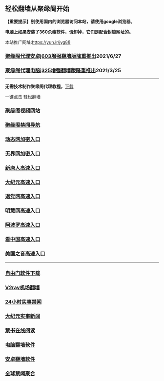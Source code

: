 ## 轻松翻墙从聚缘阁开始

**【重要提示】别使用国内的浏览器访问本站，请使用google浏览器。**

**电脑上如果安装了360杀毒软件，请卸掉，它们是配合封锁网址的。**

本站推广网址:https://yun.ir/jyg88

### [聚缘阁代理安卓j603增强翻墙版隆重推出](https://gitlab.com/juyuange/2/-/raw/master/j603.apk)2021/6/27

### [聚缘阁代理电脑j325增强翻墙版隆重推出](https://gitlab.com/juyuange/2/-/raw/master/j325dn.rar)2021/3/25

***



**无需技术制作聚缘阁代理教程。**[下载](https://gitlab.com/j25414/jyg/-/raw/master/jygdl.rar)

一键点击 轻松翻墙



### [聚缘阁视频网站](https://vd-river-c3b7.d54413.workers.dev/)

### [聚缘阁禁闻导航](https://ddively-tooth-5b62.gi6vi15d.workers.dev)

### [动态网加密入口](https://s44.ccddr.tk/cuuu/y444p)

### [无界网加密入口](https://s44.ccddr.tk/buuuu/u12t)

### [新唐人高速入口](https://s44.ccddr.tk/dkkkk/u5t)

### [大纪元高速入口](https://s44.ccddr.tk/fyyyy/d7t)

### [退党网高速入口](https://s44.ccddr.tk/reee/d8t)

### [明慧网高速入口](https://s44.ccddr.tk/rwwww/d3e)

### [阿波罗高速入口](https://s44.ccddr.tk/wooo/e13a)

### [看中国高速入口](https://s44.ccddr.tk/geeee/a11n)

### [美国之音高速入口](https://s44.ccddr.tk/qyyyy/a18m)


***






### [自由门软件下载](https://git.io/skyfree)

### [V2ray机场翻墙](https://github.com/bannedbook/fanqiang/wiki/V2ray%E6%9C%BA%E5%9C%BA)

### [24小时实事禁闻](https://github.com/fyvn2199/djy/blob/master/gb/n24hr.md?dfh#1)

### [大纪元实事新闻](https://github.com/fyvn2199/djy/blob/master/gb/nsc413.md?dfh#1)

### [禁书在线阅读](https://github.com/txyzum203/djy/blob/master/gb/9p.md?flntdtv#1)

### [电脑翻墙软件](https://github.com/Alvin9999/new-pac/wiki)

### [安卓翻墙软件](https://git.io/afq)

### [全球禁闻聚合](https://github.com/gfw-breaker/banned-news1/blob/master/README.md)












